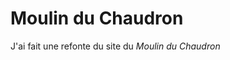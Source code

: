 # Moulin du Chaudron

J'ai fait une refonte du site du *Moulin du Chaudron*

<a href="https://zupimages.net/viewer.php?id=20/36/ul00.png"><img src="https://zupimages.net/up/20/36/ul00.png" alt="" /></a>
